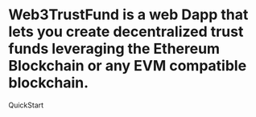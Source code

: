 # Web3TrustFund is a web Dapp that lets you create decentralized trust funds leveraging the Ethereum Blockchain or any EVM compatible blockchain.


QuickStart


